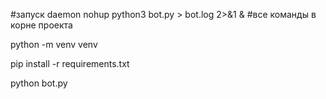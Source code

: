 #запуск daemon
nohup python3 bot.py > bot.log 2>&1 &
#все команды в корне проекта

python -m venv venv 


pip install -r requirements.txt


python bot.py
